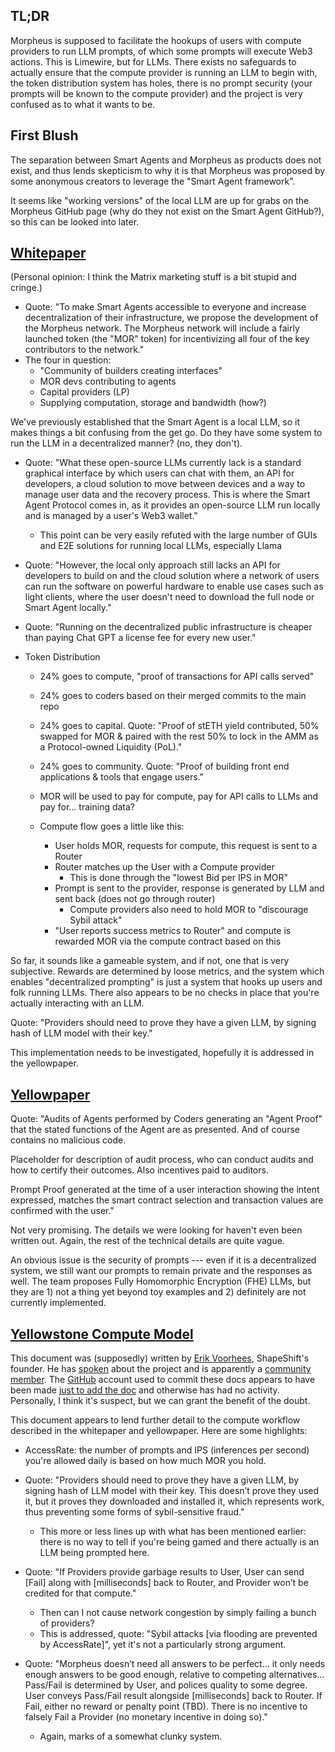 ## __TL;DR__
Morpheus is supposed to facilitate the hookups of users with compute providers to run LLM prompts, of which some prompts will execute Web3 actions. This is Limewire, but for LLMs. There exists no safeguards to actually ensure that the compute provider is running an LLM to begin with, the token distribution system has holes, there is no prompt security (your prompts will be known to the compute provider) and the project is very confused as to what it wants to be.

## __First Blush__

The separation between Smart Agents and Morpheus as products does not exist, and thus lends skepticism to why it is that Morpheus was proposed by some anonymous creators to leverage the "Smart Agent framework".

It seems like "working versions" of the local LLM are up for grabs on the Morpheus GitHub page (why do they not exist on the Smart Agent GitHub?), so this can be looked into later.

## [__Whitepaper__](https://github.com/MorpheusAIs/Docs/blob/main/!KEYDOCS%20README%20FIRST!/WhitePaper.md)

(Personal opinion: I think the Matrix marketing stuff is a bit stupid and cringe.)

- Quote: "To make Smart Agents accessible to everyone and increase decentralization of their infrastructure, we propose the development of the Morpheus network. The Morpheus network will include a fairly launched token (the "MOR" token) for incentivizing all four of the key contributors to the network."
- The four in question:
	- "Community of builders creating interfaces"
	- MOR devs contributing to agents
	- Capital providers (LP)
	- Supplying computation, storage and bandwidth (how?)

We've previously established that the Smart Agent is a local LLM, so it makes things a bit confusing from the get go. Do they have some system to run the LLM in a decentralized manner? (no, they don't).

- Quote: "What these open-source LLMs currently lack is a standard graphical interface by which users can chat with them, an API for developers, a cloud solution to move between devices and a way to manage user data and the recovery process. This is where the Smart Agent Protocol comes in, as it provides an open-source LLM run locally and is managed by a user's Web3 wallet."
	- This point can be very easily refuted with the large number of GUIs and E2E solutions for running local LLMs, especially Llama

- Quote: "However, the local only approach still lacks an API for developers to build on and the cloud solution where a network of users can run the software on powerful hardware to enable use cases such as light clients, where the user doesn't need to download the full node or Smart Agent locally."
- Quote: "Running on the decentralized public infrastructure is cheaper than paying Chat GPT a license fee for every new user."

- Token Distribution
	- 24% goes to compute, "proof of transactions for API calls served"
	- 24% goes to coders based on their merged commits to the main repo
	- 24% goes to capital. Quote: "Proof of stETH yield contributed, 50% swapped for MOR & paired with the rest 50% to lock in the AMM as a Protocol-owned Liquidity (PoL)."
	- 24% goes to community. Quote: "Proof of building front end applications & tools that engage users."

  - MOR will be used to pay for compute, pay for API calls to LLMs and pay for... training data?
  - Compute flow goes a little like this:
	  - User holds MOR, requests for compute, this request is sent to a Router
	  - Router matches up the User with a Compute provider
		- This is done through the "lowest Bid per IPS in MOR"
	- Prompt is sent to the provider, response is generated by LLM and sent back (does not go through router)
		- Compute providers also need to hold MOR to "discourage Sybil attack"
	- "User reports success metrics to Router" and compute is rewarded MOR via the compute contract based on this

So far, it sounds like a gameable system, and if not, one that is very subjective. Rewards are determined by loose metrics, and the system which enables "decentralized prompting" is just a system that hooks up users and folk running LLMs. There also appears to be no checks in place that you're actually interacting with an LLM. 

Quote: "Providers should need to prove they have a given LLM, by signing hash of LLM model with their key." 

This implementation needs to be investigated, hopefully it is addressed in the yellowpaper.

## [__Yellowpaper__](https://github.com/MorpheusAIs/Docs/blob/main/!KEYDOCS%20README%20FIRST!/YellowPaper.md) 

Quote: "Audits of Agents performed by Coders generating an "Agent Proof" that the stated functions of the Agent are as presented. And of course contains no malicious code.

Placeholder for description of audit process, who can conduct audits and how to certify their outcomes. Also incentives paid to auditors.

Prompt Proof generated at the time of a user interaction showing the intent expressed, matches the smart contract selection and transaction values are confirmed with the user."

Not very promising. The details we were looking for haven't even been written out. Again, the rest of the technical details are quite vague.

An obvious issue is the security of prompts --- even if it is a decentralized system, we still want our prompts to remain private and the responses as well. The team proposes Fully Homomorphic Encryption (FHE) LLMs, but they are 1) not a thing yet beyond toy examples and 2) definitely are not currently implemented.


## [__Yellowstone Compute Model__](https://github.com/MorpheusAIs/Docs/blob/main/!KEYDOCS%20README%20FIRST!/Yellowstone%20Compute%20Model.md)

This document was (supposedly) written by [Erik Voorhees](https://twitter.com/ErikVoorhees), ShapeShift's founder. He has [spoken](https://www.youtube.com/watch?v=Pi6Qso1WHJQ) about the project and is apparently a [community member](https://thedefiant.io/news/defi/morpheus-ai-launch-attracts-usd50m-within-hours). The [GitHub](https://github.com/ErikVoorhees) account used to commit these docs appears to have been made [just to add the doc](https://github.com/MorpheusAIs/Morpheus/commit/0317410449677eff71fca68e7ff63089caa0e7e8) and otherwise has had no activity. Personally, I think it's suspect, but we can grant the benefit of the doubt.

This document appears to lend further detail to the compute workflow described in the whitepaper and yellowpaper. Here are some highlights:

- AccessRate: the number of prompts and IPS (inferences per second) you're allowed daily is based on how much MOR you hold. 

- Quote: "Providers should need to prove they have a given LLM, by signing hash of LLM model with their key. This doesn’t prove they used it, but it proves they downloaded and installed it, which represents work, thus preventing some forms of sybil-sensitive fraud."
	- This more or less lines up with what has been mentioned earlier: there is no way to tell if you're being gamed and there actually is an LLM being prompted here.
	
- Quote: "If Providers provide garbage results to User, User can send \[Fail] along with \[milliseconds] back to Router, and Provider won’t be credited for that compute."
	- Then can I not cause network congestion by simply failing a bunch of providers?
	- This is addressed, quote: "Sybil attacks \[via flooding are prevented by AccessRate]", yet it's not a particularly strong argument. 
	
- Quote: "Morpheus doesn’t need all answers to be perfect… it only needs enough answers to be good enough, relative to competing alternatives... Pass/Fail is determined by User, and polices quality to some degree. User conveys Pass/Fail result alongside \[milliseconds] back to Router. If Fail, either no reward or penalty point (TBD). There is no incentive to falsely Fail a Provider (no monetary incentive in doing so)."
	- Again, marks of a somewhat clunky system.



